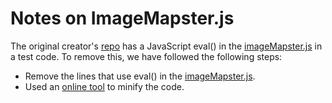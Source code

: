 # Notes on ImageMapster.js

The original creator's [repo](https://github.com/jamietre/ImageMapster) has a JavaScript eval() in the [imageMapster.js](https://github.com/jamietre/ImageMapster/blob/main/dist/jquery.imagemapster.js) in a test code. To remove this, we have followed the following steps:

- Remove the lines that use eval() in the [imageMapster.js](https://github.com/jamietre/ImageMapster/blob/2e6f0eaf9093b4407dffb84ef8bebf0769802d38/dist/jquery.imagemapster.js#L1325-L1327).
- Used an [online tool](https://www.toptal.com/developers/javascript-minifier) to minify the code.
